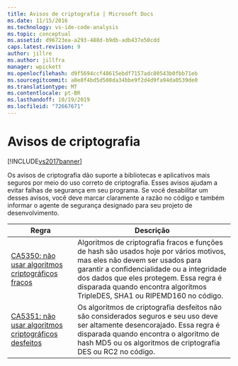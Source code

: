 ```yaml
---
title: Avisos de criptografia | Microsoft Docs
ms.date: 11/15/2016
ms.technology: vs-ide-code-analysis
ms.topic: conceptual
ms.assetid: d96723ea-a293-488d-b9db-adb437e50cdd
caps.latest.revision: 9
author: jillre
ms.author: jillfra
manager: wpickett
ms.openlocfilehash: d9f5694ccf48615ebdf7157adc80543b0fbb71eb
ms.sourcegitcommit: a8e8f4bd5d508da34bbe9f2d4d9fa94da0539de0
ms.translationtype: MT
ms.contentlocale: pt-BR
ms.lasthandoff: 10/19/2019
ms.locfileid: "72667671"
---
```

# <a name="cryptography-warnings"></a>Avisos de criptografia
[!INCLUDE[vs2017banner](../includes/vs2017banner.md)]

Os avisos de criptografia dão suporte a bibliotecas e aplicativos mais seguros por meio do uso correto de criptografia. Esses avisos ajudam a evitar falhas de segurança em seu programa. Se você desabilitar um desses avisos, você deve marcar claramente a razão no código e também informar o agente de segurança designado para seu projeto de desenvolvimento.

|Regra|Descrição|
|----------|-----------------|
|[CA5350: não usar algoritmos criptográficos fracos](../code-quality/ca5350-do-not-use-weak-cryptographic-algorithms.md)|Algoritmos de criptografia fracos e funções de hash são usados hoje por vários motivos, mas eles não devem ser usados para garantir a confidencialidade ou a integridade dos dados que eles protegem.        Essa regra é disparada quando encontra algoritmos TripleDES, SHA1 ou RIPEMD160 no código.|
|[CA5351: não usar algoritmos criptográficos desfeitos](../code-quality/ca5351-do-not-use-broken-cryptographic-algorithms.md)|Os algoritmos de criptografia desfeitos não são considerados seguros e seu uso deve ser altamente desencorajado. Essa regra é disparada quando encontra o algoritmo de hash MD5 ou os algoritmos de criptografia DES ou RC2 no código.|
